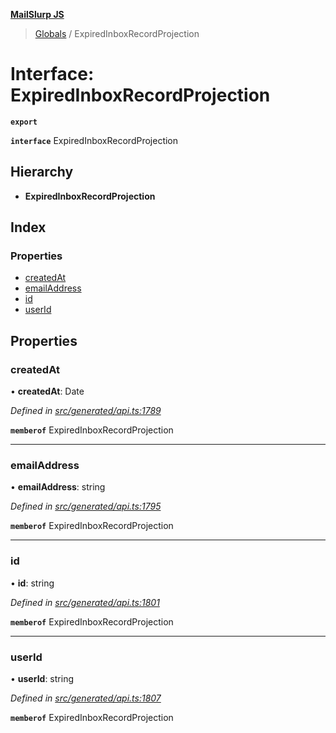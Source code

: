**[MailSlurp JS](../README.md)**

> [Globals](../README.md) / ExpiredInboxRecordProjection

# Interface: ExpiredInboxRecordProjection

**`export`** 

**`interface`** ExpiredInboxRecordProjection

## Hierarchy

* **ExpiredInboxRecordProjection**

## Index

### Properties

* [createdAt](expiredinboxrecordprojection.md#createdat)
* [emailAddress](expiredinboxrecordprojection.md#emailaddress)
* [id](expiredinboxrecordprojection.md#id)
* [userId](expiredinboxrecordprojection.md#userid)

## Properties

### createdAt

•  **createdAt**: Date

*Defined in [src/generated/api.ts:1789](https://github.com/mailslurp/mailslurp-client/blob/fb74c9f/src/generated/api.ts#L1789)*

**`memberof`** ExpiredInboxRecordProjection

___

### emailAddress

•  **emailAddress**: string

*Defined in [src/generated/api.ts:1795](https://github.com/mailslurp/mailslurp-client/blob/fb74c9f/src/generated/api.ts#L1795)*

**`memberof`** ExpiredInboxRecordProjection

___

### id

•  **id**: string

*Defined in [src/generated/api.ts:1801](https://github.com/mailslurp/mailslurp-client/blob/fb74c9f/src/generated/api.ts#L1801)*

**`memberof`** ExpiredInboxRecordProjection

___

### userId

•  **userId**: string

*Defined in [src/generated/api.ts:1807](https://github.com/mailslurp/mailslurp-client/blob/fb74c9f/src/generated/api.ts#L1807)*

**`memberof`** ExpiredInboxRecordProjection
